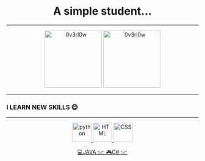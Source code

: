 <h1 align="center">
A simple student...  
</h1>

---
<p align="center">
  <img src="https://github-readme-stats.vercel.app/api/top-langs/?username=NeKroFR&layout=compact" alt="0v3rl0w" height="150" />

  <img src="https://github-readme-stats.vercel.app/api?username=NeKroFR&show_icons=true" alt="0v3rl0w" height="150" />
</p>

---


### I LEARN NEW SKILLS 😋
---
<p align="center">
<a href="https://www.python.org" target="_blank"> <img src="https://devicons.github.io/devicon/devicon.git/icons/python/python-original.svg" alt="python" width="50" height="50"/>
<a href="https://developer.mozilla.org/docs/Web/HTML" target="_blank"><img src="https://www.blog-nouvelles-technologies.fr/wp-content/uploads/2016/04/html5-logo-1-512x500.png" alt="HTML"width="50" height="50"/>
<a href="https://developer.mozilla.org/docs/Web/CSS/Reference" target="_blank"><img src="https://logodix.com/logo/1111675.png" alt="CSS"width="50" height="50"/>
</p>      

     
<p align="center">
  <a href="https://docs.oracle.com/javase/8/docs/technotes/tools/windows/javadoc.html">💻JAVA :📈 </a>
  <a href="https://docs.microsoft.com/dotnet/csharp/">🎮C# :📈 </a>
</p>
